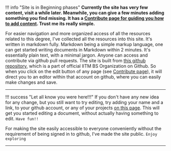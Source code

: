 !!! info "Site is in Beginning phases"
    **Currently the site has very few content, visit a while later. Meanwhile, you can give a few minutes adding something you find missing. It has a [Contribute page for guiding you how to add content](contribute). Trust me its really simple.**
    

For easier navigation and more organized access of all the resources related to this degree, I've collected all the resources into this site. It's written in markdown fully. Markdown being a simple markup language, one can get started writing documents in Markdown within 2 minutes. It's essentially plain text, with a minimal jargon. Anyone can access and contribute via github pull requests. The site is built from [this github repository](https://github.com/bsc-iitm/litepods), which is a part of official IITM BS Organization on Github. So when you click on the edit button of any page (see [Contribute page](contribute)), it will direct you to an editor within that account on github, where you can easily make changes and save. 

---------------------------------------------------------

!!! success "Let all know you were here!!!"
    If you don't have any new idea for any change, but you still want to try editing, try adding your name and a link, to your github account, or any of your projects [on this page](contribute/marking-my-presence.md). This will get you started editing a document, without actually having something to edit. `Have fun!!`

For making the site easily accessible to everyone conveniently without the requirement of being signed in to github, I've made the site public. `Enjoy exploring`

---------------------------------------------------------